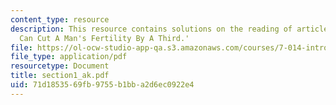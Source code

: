 ```yaml
---
content_type: resource
description: This resource contains solutions on the reading of article 'Mobile Phones
  Can Cut A Man's Fertility By A Third.'
file: https://ol-ocw-studio-app-qa.s3.amazonaws.com/courses/7-014-introductory-biology-spring-2005/71d1853569fb9755b1bba2d6ec0922e4_section1_ak.pdf
file_type: application/pdf
resourcetype: Document
title: section1_ak.pdf
uid: 71d18535-69fb-9755-b1bb-a2d6ec0922e4
---
```

